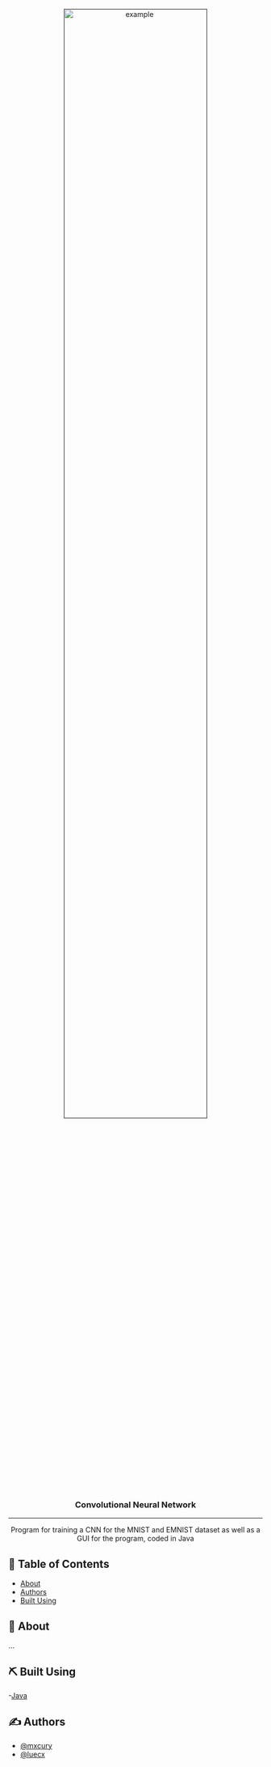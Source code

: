 <p align="center">
  <a href="" rel="noopener">
 <img height=75% width=75% src="https://miro.medium.com/max/1400/1*uAeANQIOQPqWZnnuH-VEyw.jpeg" alt="example"></a>
</p>

<h3 align="center">Convolutional Neural Network</h3>

---

<p align="center">Program for training a CNN for the MNIST and EMNIST dataset as well as a GUI for the program, coded in Java
    <br> 
</p>

## 📝 Table of Contents

- [About](#about)
- [Authors](#authors)
- [Built Using](#️built_using)

## 🧐 About <a name = "about"></a>

...

## ⛏️ Built Using <a name = "built_using"></a>

-[Java](https://java.com)

## ✍️ Authors <a name = "authors"></a>

- [@mxcury](https://github.com/mxcury) 
- [@luecx](https://github.com/luecx)
